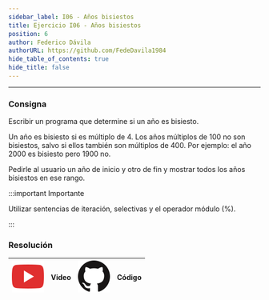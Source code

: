 ```yaml
---
sidebar_label: I06 - Años bisiestos
title: Ejercicio I06 - Años bisiestos
position: 6
author: Federico Dávila
authorURL: https://github.com/FedeDavila1984
hide_table_of_contents: true
hide_title: false
---
```

---
### Consigna
Escribir un programa que determine si un año es bisiesto.

Un año es bisiesto si es múltiplo de 4. Los años múltiplos de 100 no son bisiestos, salvo si ellos también son múltiplos de 400. Por ejemplo: el año 2000 es bisiesto pero 1900 no.

Pedirle al usuario un año de inicio y otro de fin y mostrar todos los años bisiestos en ese rango.

:::important Importante

Utilizar sentencias de iteración, selectivas y el operador módulo (%).

:::

### Resolución
| ![img](/base/youtube.svg) | Video | ![img](/base/github.svg) | Código |
| :-----------------------: | :---: | :----------------------: | :----: |
